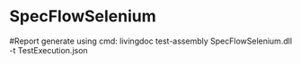 # SpecFlowSelenium

#Report generate using cmd: livingdoc test-assembly SpecFlowSelenium.dll -t TestExecution.json